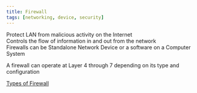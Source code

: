 ```yaml
---
title: Firewall
tags: [networking, device, security]
---
```


Protect LAN from malicious activity on the Internet  
Controls the flow of information in and out from the network  
Firewalls can be Standalone Network Device or a software on a Computer System

A firewall can operate at Layer 4 through 7 depending on its type and configuration

[Types of Firewall](Types%20of%20Firewall.md)